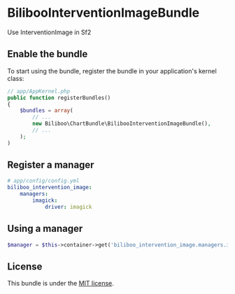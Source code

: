 BilibooInterventionImageBundle
==================

Use InterventionImage in Sf2

## Enable the bundle

To start using the bundle, register the bundle in your application's kernel class:

``` php
// app/AppKernel.php
public function registerBundles()
{
    $bundles = array(
        // ...
        new Biliboo\ChartBundle\BilibooInterventionImageBundle(),
        // ...
    );
)
```

## Register a manager

``` yaml
# app/config/config.yml
biliboo_intervention_image:
    managers:
        imagick:
            driver: imagick
```

## Using a manager

``` php
$manager = $this->container->get('biliboo_intervention_image.managers.imagick');
```

License
-------

This bundle is under the [MIT license](LICENSE.md).